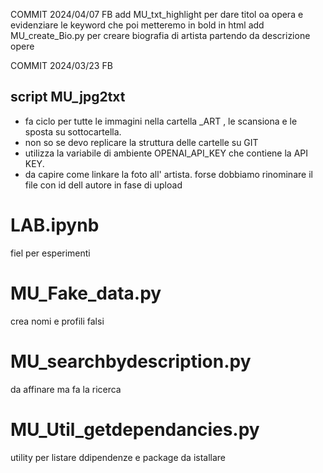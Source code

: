 COMMIT 2024/04/07 FB
add MU_txt_highlight per dare titol oa opera e evidenziare le keyword che poi metteremo in bold in html 
add MU_create_Bio.py per creare biografia di artista partendo da descrizione opere 

COMMIT 2024/03/23 FB
## script MU_jpg2txt
- fa ciclo per tutte le immagini nella cartella  _ART , le scansiona e le sposta su sottocartella.
- non so se devo replicare la struttura delle cartelle su GIT
- utilizza la variabile di ambiente OPENAI_API_KEY che contiene la API KEY.
- da capire come linkare la foto all' artista. forse dobbiamo rinominare il file con id dell autore in fase di upload

# LAB.ipynb
fiel per esperimenti

# MU_Fake_data.py
crea nomi e profili falsi 

# MU_searchbydescription.py
da affinare ma fa la ricerca 

# MU_Util_getdependancies.py
utility per listare ddipendenze e package da istallare 
